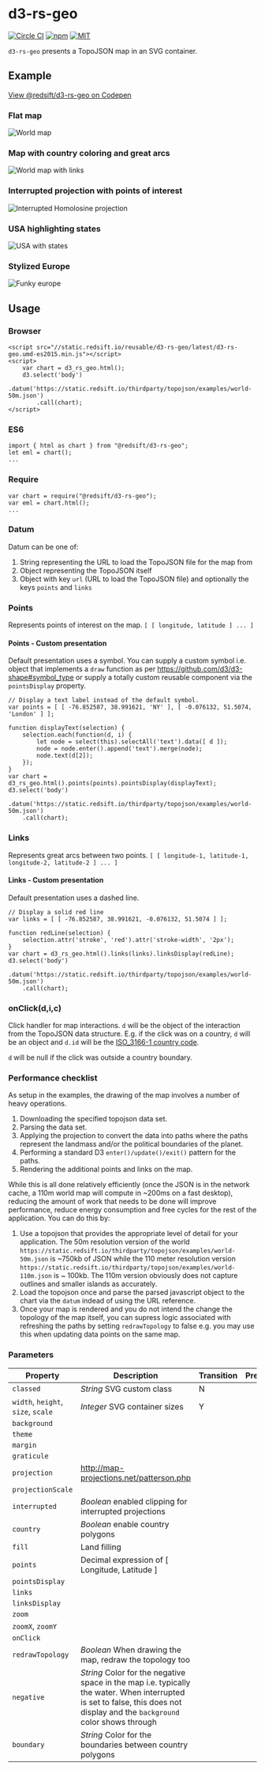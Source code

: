 # d3-rs-geo

[![Circle CI](https://img.shields.io/circleci/project/redsift/d3-rs-geo.svg?style=flat-square)](https://circleci.com/gh/redsift/d3-rs-geo)
[![npm](https://img.shields.io/npm/v/@redsift/d3-rs-geo.svg?style=flat-square)](https://www.npmjs.com/package/@redsift/d3-rs-geo)
[![MIT](https://img.shields.io/badge/license-MIT-blue.svg?style=flat-square)](https://raw.githubusercontent.com/redsift/d3-rs-geo/master/LICENSE)

`d3-rs-geo` presents a TopoJSON map in an SVG container.

## Example

[View @redsift/d3-rs-geo on Codepen](http://codepen.io/rahulpowar/pen/PGkaxz)

### Flat map

![World map](https://bricks.redsift.io/reusable/d3-rs-geo?_datum={%22url%22:%22https://static.redsift.io/thirdparty/topojson/examples/world-50m.json%22}&offline)

### Map with country coloring and great arcs

![World map with links](https://bricks.redsift.io/reusable/d3-rs-geo?_datum={%22url%22:%22https://static.redsift.io/thirdparty/topojson/examples/world-50m.json%22}&offline)

### Interrupted projection with points of interest

![Interrupted Homolosine projection]()

### USA highlighting states

![USA with states]()

### Stylized Europe

![Funky europe]()

## Usage

### Browser

    <script src="//static.redsift.io/reusable/d3-rs-geo/latest/d3-rs-geo.umd-es2015.min.js"></script>
    <script>
        var chart = d3_rs_geo.html();
        d3.select('body')
            .datum('https://static.redsift.io/thirdparty/topojson/examples/world-50m.json')
            .call(chart);
    </script>

### ES6

    import { html as chart } from "@redsift/d3-rs-geo";
    let eml = chart();
    ...

### Require

    var chart = require("@redsift/d3-rs-geo");
    var eml = chart.html();
    ...

### Datum

Datum can be one of:

1. String representing the URL to load the TopoJSON file for the map from
1. Object representing the TopoJSON itself
1. Object with key `url` (URL to load the TopoJSON file) and optionally the keys `points` and `links`

### Points 

Represents points of interest on the map. `[ [ longitude, latitude ] ... ]`

#### Points - Custom presentation

Default presentation uses a symbol. You can supply a custom symbol i.e. object that implements a `draw` function as per https://github.com/d3/d3-shape#symbol_type or supply a totally custom reusable component via the `pointsDisplay` property.

    // Display a text label instead of the default symbol.
    var points = [ [ -76.852587, 38.991621, 'NY' ], [ -0.076132, 51.5074, 'London' ] ];
    
    function displayText(selection) {
        selection.each(function(d, i) {
            let node = select(this).selectAll('text').data([ d ]);
            node = node.enter().append('text').merge(node);
            node.text(d[2]);
        });
    }
    var chart = d3_rs_geo.html().points(points).pointsDisplay(displayText);
    d3.select('body')
        .datum('https://static.redsift.io/thirdparty/topojson/examples/world-50m.json')
        .call(chart);

### Links

Represents great arcs between two points. `[ [ longitude-1, latitude-1, longitude-2, latitude-2 ] ... ]`

#### Links - Custom presentation

Default presentation uses a dashed line. 
    
    // Display a solid red line
    var links = [ [ -76.852587, 38.991621, -0.076132, 51.5074 ] ];

    function redLine(selection) {
        selection.attr('stroke', 'red').attr('stroke-width', '2px');
    }
    var chart = d3_rs_geo.html().links(links).linksDisplay(redLine);
    d3.select('body')
        .datum('https://static.redsift.io/thirdparty/topojson/examples/world-50m.json')
        .call(chart);

### onClick(d,i,c)

Click handler for map interactions. `d` will be the object of the interaction from the TopoJSON data structure. E.g. if the click was on a country, `d` will be an object and `d.id` will be the [ISO_3166-1 country code](https://en.wikipedia.org/wiki/ISO_3166-1_numeric).

`d` will be null if the click was outside a country boundary.

### Performance checklist

As setup in the examples, the drawing of the map involves a number of heavy operations.

1. Downloading the specified topojson data set.
1. Parsing the data set.
1. Applying the projection to convert the data into paths where the paths represent the landmass and/or the political boundaries of the planet.
1. Performing a standard D3 `enter()/update()/exit()` pattern for the paths.
1. Rendering the additional points and links on the map.

While this is all done relatively efficiently (once the JSON is in the network cache, a 110m world map will compute in ~200ms on a fast desktop), reducing the amount of work that needs to be done will improve performance, reduce energy consumption and free cycles for the rest of the application. You can do this by:

1. Use a topojson that provides the appropriate level of detail for your application. The 50m resolution version of the world `https://static.redsift.io/thirdparty/topojson/examples/world-50m.json` is ~750kb of JSON while the 110 meter resolution version `https://static.redsift.io/thirdparty/topojson/examples/world-110m.json` is ~ 100kb. The 110m version obviously does not capture outlines and smaller islands as accurately.
1. Load the topojson once and parse the parsed javascript object to the chart via the `datum` indead of using the URL reference.
1. Once your map is rendered and you do not intend the change the topology of the map itself, you can supress logic associated with refreshing the paths by setting `redrawTopology` to false e.g. you may use this when updating data points on the same map.

### Parameters

Property|Description|Transition|Preview
----|-----------|----------|-------
`classed`|*String* SVG custom class|N
`width`, `height`, `size`, `scale`|*Integer* SVG container sizes|Y
`background`|
`theme`|
`margin`|
`graticule`|
`projection`| http://map-projections.net/patterson.php
`projectionScale`|
`interrupted`|*Boolean* enabled clipping for interrupted projections
`country`|*Boolean* enable country polygons
`fill`| Land filling
`points`| Decimal expression of [ Longitude, Latitude ]
`pointsDisplay`|
`links`|
`linksDisplay`|
`zoom`|
`zoomX`, `zoomY`|
`onClick`|
`redrawTopology`|*Boolean* When drawing the map, redraw the topology too
`negative`|*String* Color for the negative space in the map i.e. typically the water. When interrupted is set to false, this does not display and the `background` color shows through
`boundary`|*String* Color for the boundaries between country polygons